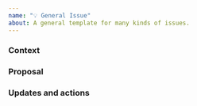 ```yaml
---
name: "💡 General Issue"
about: A general template for many kinds of issues.
---
```


### Context

<!-- Any background information that helps others understand this issue and why it is important. -->

### Proposal

<!--
(optional) A clear and concise description of what we should do, if we have a next step in mind.

Add any guidance that will lower our uncertainty in resolving this (e.g., instructions, constraints to follow, red flags to avoid).
-->

### Updates and actions

<!-- (optional) A place to track ongoing work items or tasks, as we figure them out. -->
